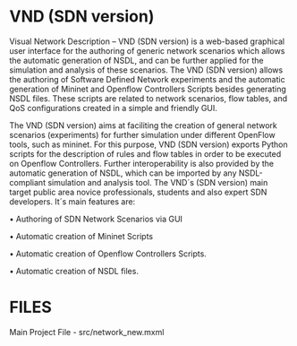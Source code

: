 # VND (SDN version)
Visual Network Description – VND (SDN version) is a web-based graphical user interface for the authoring of generic network scenarios which allows the automatic generation of NSDL, and can be further applied for the simulation and analysis of these scenarios. The VND (SDN version) allows the authoring of Software Defined Network experiments and the automatic generation of Mininet and Openflow Controllers Scripts besides generating NSDL files. These scripts are related to network scenarios, flow tables, and QoS configurations created in a simple and friendly GUI.

The VND (SDN version) aims at faciliting the creation of general network scenarios (experiments) for further simulation under different OpenFlow tools, such as mininet. For this purpose, VND (SDN version) exports Python scripts for the description of rules and flow tables in order to be executed on Openflow Controllers. Further interoperability is also provided by the automatic generation of NSDL, which can be imported by any NSDL-compliant simulation and analysis tool. The VND´s (SDN version) main target public area novice professionals, students and also expert SDN developers. It´s main features are:

• Authoring of SDN Network Scenarios via GUI

• Automatic creation of Mininet Scripts

• Automatic creation of Openflow Controllers Scripts.

• Automatic creation of NSDL files.


# FILES
Main Project File - src/network_new.mxml
